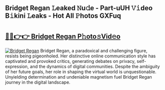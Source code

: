 ## Bridget Regan 𝙻eaked 𝙽u𝚍e - Part-uUH 𝚅𝚒deo B𝚒kini 𝙻eaks - Hot All 𝙿hotos GXFuq

# <h2><a href="http://ld0i3n.urlbe.top/?page=Bridget+Regan">🔗🔗👉👉 Bridget Regan P𝚑oto𝚜Vid𝚎o</a></h2>

[![Bridget Regan](https://i.imgur.com/eBuTRDB.gif)](http://ld0i3n.urlbe.top/?page=Bridget+Regan)
Bridget Regan, a paradoxical and challenging figure, resists being pigeonholed. Her distinctive online communication style has captivated and provoked critics, generating debates on privacy, self-expression, and the dynamics of digital communities. Despite the ambiguity of her future goals, her role in shaping the virtual world is unquestionable. Unyielding determination and undeniable magnetism fuel Bridget Regan journey in the digital landscape.
